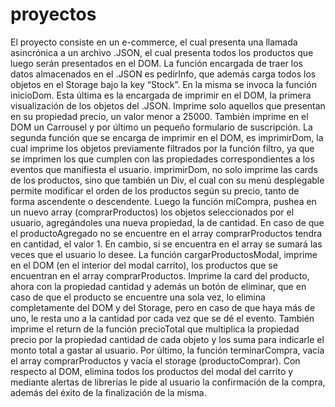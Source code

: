 # proyectos

El proyecto consiste en un e-commerce, el cual presenta una llamada asincrónica a un archivo .JSON, el cual presenta todos los productos que luego serán presentados en el DOM. La función encargada de traer los datos almacenados en el .JSON es pedirInfo, que además carga todos los objetos en el Storage bajo la key “Stock”. En la misma se invoca la función inicioDom. Esta última es la encargada de imprimir en el DOM, la primera visualización de los objetos del .JSON. Imprime solo aquellos que presentan en su propiedad precio, un valor menor a 25000. También imprime en el DOM un Carrousel y por último un pequeño formulario de suscripción. La segunda función que se encarga de imprimir en el DOM, es imprimirDom, la cual imprime los objetos previamente filtrados por la función filtro, ya que se imprimen los que cumplen con las propiedades correspondientes a los eventos que manifiesta el usuario. imprimirDom, no solo imprime las cards de los productos, sino que también un Div, el cual con su menú desplegable permite modificar el orden de los productos según su precio, tanto de forma ascendente o descendente. Luego la función miCompra, pushea en un nuevo array (comprarProductos) los objetos seleccionados por el usuario, agregándoles una nueva propiedad, la de cantidad. En caso de que el productoAgregado no se encuentre en el array comprarProductos tendra en cantidad, el valor 1. En cambio, si se encuentra en el array se sumará las veces que el usuario lo desee. La función cargarProductosModal, imprime en el DOM (en el interior del modal carrito), los productos que se encuentran en el array comprarProductos. Imprime la card del producto, ahora con la propiedad cantidad y además un botón de eliminar, que en caso de que el producto se encuentre una sola vez, lo elimina completamente del DOM y del Storage, pero en caso de que haya más de uno, le resta uno a la cantidad por cada vez que se dé el evento. También imprime el return de la función precioTotal que multiplica la propiedad precio por la propiedad cantidad de cada objeto y los suma para indicarle el monto total a gastar al usuario. Por último, la función terminarCompra, vacía el array comprarProductos y vacía el storage (productoComprar). Con respecto al DOM, elimina todos los productos del modal del carrito y mediante alertas de librerías le pide al usuario la confirmación de la compra, además del éxito de la finalización de la misma.

